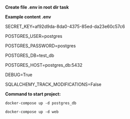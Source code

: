 **Create file .env in root dir task**

**Example content .env**

SECRET_KEY=af92d9da-8da0-4375-85ed-da23e60c57c6

POSTGRES_USER=postgres

POSTGRES_PASSWORD=postgres

POSTGRES_DB=test_db

POSTGRES_HOST=postgres_db:5432

DEBUG=True

SQLALCHEMY_TRACK_MODIFICATIONS=False

**Command to start project:**

`docker-compose up -d postgres_db`

`docker-compose up -d web`

